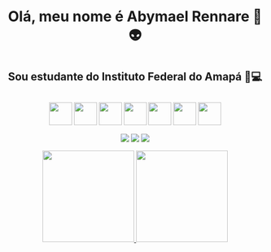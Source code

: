 <div>

  <h1 align="center">Olá, meu nome é Abymael Rennare 👻👽<h1/>
  
  <h2 align="center">Sou estudante do Instituto Federal do Amapá 📙💻 <h2/>  
</div>
<div>
   <p align="center">
  <img src="https://cdn.jsdelivr.net/gh/devicons/devicon/icons/python/python-original.svg" width="45" heigth="45"/> 
  <img src="https://cdn.jsdelivr.net/gh/devicons/devicon/icons/cplusplus/cplusplus-original.svg" width="45" heigth="45"/>
  <img src="https://cdn.jsdelivr.net/gh/devicons/devicon/icons/java/java-original.svg" width="45" heigth="45"/>
  <img src="https://cdn.jsdelivr.net/gh/devicons/devicon/icons/kotlin/kotlin-original-wordmark.svg" width="45"heigth="45"/>
  <img src="https://cdn.jsdelivr.net/gh/devicons/devicon/icons/androidstudio/androidstudio-original.svg"  width="45"heigth="45"/>
  <img src="https://cdn.jsdelivr.net/gh/devicons/devicon/icons/vscode/vscode-original.svg" width="45"heigth="45"/>
  <img src="https://cdn.jsdelivr.net/gh/devicons/devicon/icons/jupyter/jupyter-original-wordmark.svg" width="45"heigth="45"/>
  <p/>        
     
 </div>
  
 <div>
  <p align="center"> 
    <a href="https://instagram.com/_abymael__" target="_blank"><img src="https://img.shields.io/badge/-Instagram-%23E4405F?style=for-the- badge&logo=instagram&logoColor=white" target="_blank"></a>
    <a href = "mailto:rennare091@gmail.com"><img src="https://img.shields.io/badge/Gmail-D14836?style=for-the-badge&logo=gmail&logoColor=white" target="_blank"></a>
    <a href="https://www.linkedin.com/in/abymael_rennare" target="_blank"><img src="https://img.shields.io/badge/-LinkedIn-%230077B5?style=for-the-badge&logo=linkedin&logoColor=white" target="_blank"></a>   
  
   </p>
    </div>
<div>
  <p align="center">    
    <a href="https://github.com/abymael1895">
    <img height="180em" src="https://github-readme-stats.vercel.app/api/top-langs/?username=abymael1895&layout=compact&langs_count=7&theme=dracula"/>
    <img height="180em" src="https://github-readme-stats.vercel.app/api?username=abymael1895&show_icons=true&theme=dracula&include_all_commits=true&count_private=true"/>
  </p>
</div>
